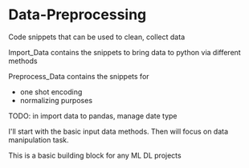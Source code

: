 # Data-Preprocessing
Code snippets that can be used to clean, collect data

Import_Data contains the snippets to bring data to python via different methods

Preprocess_Data contains the snippets for
- one shot encoding
- normalizing purposes

TODO:
 in import data to pandas, manage date type 
 

I'll start with the basic input data methods.
Then will focus on data manipulation task.

This is a basic building block for any ML DL projects
